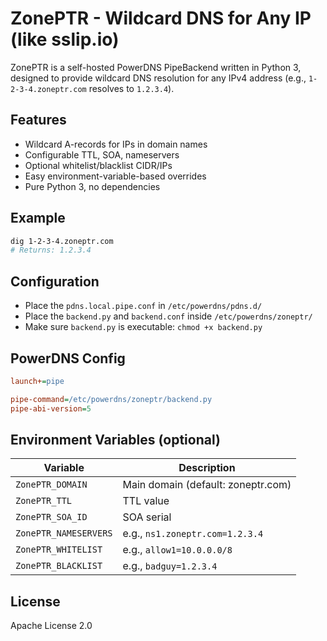 # ZonePTR - Wildcard DNS for Any IP (like sslip.io)

ZonePTR is a self-hosted PowerDNS PipeBackend written in Python 3, designed to provide wildcard DNS resolution for any IPv4 address (e.g., `1-2-3-4.zoneptr.com` resolves to `1.2.3.4`).

## Features

- Wildcard A-records for IPs in domain names
- Configurable TTL, SOA, nameservers
- Optional whitelist/blacklist CIDR/IPs
- Easy environment-variable-based overrides
- Pure Python 3, no dependencies

## Example

```sh
dig 1-2-3-4.zoneptr.com
# Returns: 1.2.3.4
````

## Configuration

* Place the `pdns.local.pipe.conf` in `/etc/powerdns/pdns.d/`
* Place the `backend.py` and `backend.conf` inside `/etc/powerdns/zoneptr/`
* Make sure `backend.py` is executable: `chmod +x backend.py`

## PowerDNS Config

```ini
launch+=pipe

pipe-command=/etc/powerdns/zoneptr/backend.py
pipe-abi-version=5
```

## Environment Variables (optional)

| Variable              | Description                        |
| --------------------- | ---------------------------------- |
| `ZonePTR_DOMAIN`      | Main domain (default: zoneptr.com) |
| `ZonePTR_TTL`         | TTL value                          |
| `ZonePTR_SOA_ID`      | SOA serial                         |
| `ZonePTR_NAMESERVERS` | e.g., `ns1.zoneptr.com=1.2.3.4`    |
| `ZonePTR_WHITELIST`   | e.g., `allow1=10.0.0.0/8`          |
| `ZonePTR_BLACKLIST`   | e.g., `badguy=1.2.3.4`             |

## License

Apache License 2.0
